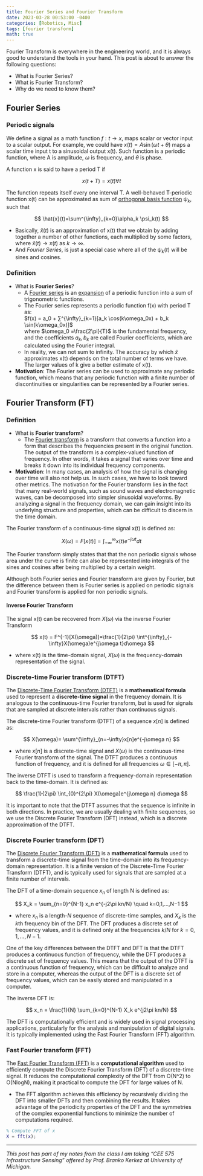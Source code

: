 ```yaml
---
title: Fourier Series and Fourier Transform
date: 2023-03-28 00:53:00 -0400
categories: [Robotics, Misc]
tags: [fourier transform] 
math: true
---
```


Fourier Transform is everywhere in the engineering world, and it is always good to understand the tools in your hand.
This post is about to answer the following questions:
- What is Fourier Series?
- What is Fourier Transform?
- Why do we need to know them?

## Fourier Series
### Periodic signals
We define a signal as a math function $f: t \rightarrow x$, maps scalar or vector input to a scalar output. For example, we could have $x(t) = A\sin(\omega t + \theta)$ maps a scalar time input t to a sinusoidal output x(t). Such function is a periodic function, where A is amplitude, $\omega$ is frequency, and $\theta$ is phase.

A function x is said to have a period T if 

$$
x(t+T)=x(t) \forall t
$$

The function repeats itself every one interval T. A well-behaved T-periodic function x(t) can be approximated as sum of [orthogonal basis function](https://en.wikipedia.org/wiki/Orthogonal_functions) $\psi_k$, such that 

$$
\hat{x}(t)=\sum^{\infty}_{k=0}\alpha_k \psi_k(t)
$$

- Basically, $\hat{x}(t)$ is an approximation of x(t) that we obtain by adding together a number of other functions, each multiplied by some factors, where $\hat{x}(t) \rightarrow x(t)$ as $k\rightarrow \infty$.
- And *Fourier Series*, is just a special case where all of the $\psi_k(t)$ will be sines and cosines.

### Definition
- What is **Fourier Series**?
  - A [Fourier series](https://en.wikipedia.org/wiki/Fourier_series) is an [expansion](https://en.wikipedia.org/wiki/Series_expansion) of a periodic function into a sum of trigonometric functions. 
  - The Fourier series represents a periodic function f(x) with period T as: <br>
    $f(x) = a_0 + ∑^{\infty}_{k=1}[a_k \cos(k\omega_0x) + b_k \sin(k\omega_0x)]$ <br> where $\omega_0 =\frac{2\pi}{T}$ is the fundamental frequency, and the coefficients $a_k, b_k$ are called Fourier coefficients, which are calculated using the Fourier integral.
  - In reality, we can not sum to infinity. The accuracy by which $\hat{x}$ approximates x(t) depends on the total number of terms we have. The larger values of k give a better estimate of x(t).
- **Motivation**: The Fourier series can be used to approximate any periodic function, which means that any periodic function with a finite number of discontinuities or singularities can be represented by a Fourier series. 




## Fourier Transform (FT)
### Definition
- What is **Fourier transform**?
  - The [Fourier transform](https://en.wikipedia.org/wiki/Fourier_transform) is a transform that converts a function into a form that describes the frequencies present in the original function. The output of the transform is a complex-valued function of frequency. In other words, it takes a signal that varies over time and breaks it down into its individual frequency components. 
- **Motivation**: In many cases, an analysis of how the signal is changing over time will also not help us. In such cases, we have to look toward other metrics. The motivation for the Fourier transform lies in the fact that many real-world signals, such as sound waves and electromagnetic waves, can be decomposed into simpler sinusoidal waveforms. By analyzing a signal in the frequency domain, we can gain insight into its underlying structure and properties, which can be difficult to discern in the time domain.  

The Fourier transform of a continuous-time signal x(t) is defined as:

$$
X(\omega)=F[x(t)] =\int^{\infty}_{-\infty}x(t)e^{-j\omega t}dt
$$

The Fourier transform simply states that that the non periodic signals whose area under the curve is finite can also be represented into integrals of the sines and cosines after being multiplied by a certain weight.

Although both Fourier series and Fourier transform are given by Fourier, but the difference between them is Fourier series is applied on periodic signals and Fourier transform is applied for non periodic signals.

#### Inverse Fourier Transform
The signal x(t) can be recovered from $X(\omega)$ via the inverse Fourier Transform

$$
x(t) = F^{-1}[X(\omega)]=\frac{1}{2\pi} \int^{\infty}_{-\infty}X(\omega)e^{j\omega t}d\omega
$$

- where x(t) is the time-domain signal, $X(\omega)$ is the frequency-domain representation of the signal.


### Discrete-time Fourier transform (DTFT)
The [Discrete-Time Fourier Transform (DTFT)](https://en.wikipedia.org/wiki/Discrete-time_Fourier_transform) is a **mathematical formula** used to represent a **discrete-time signal** in the frequency domain. It is analogous to the continuous-time Fourier transform, but is used for signals that are sampled at discrete intervals rather than continuous signals.


The discrete-time Fourier transform (DTFT) of a sequence $x[n]$ is defined as:

$$
X(\omega)= \sum^{\infty}_{n=-\infty}x[n]e^{-j\omega n}
$$

- where $x[n]$ is a discrete-time signal and $X(\omega)$ is the continuous-time Fourier transform of the signal. The DTFT produces a continuous function of frequency, and it is defined for all frequencies $\omega \in [-\pi, \pi]$.

The inverse DTFT is used to transform a frequency-domain representation back to the time-domain. It is defined as: 

$$
\frac{1}{2\pi} \int_{0}^{2\pi} X(\omega)e^{j\omega n} d\omega
$$

It is important to note that the DTFT assumes that the sequence is infinite in both directions. In practice, we are usually dealing with finite sequences, so we use the Discrete Fourier Transform (DFT) instead, which is a discrete approximation of the DTFT.

### Discrete Fourier transform (DFT)
The [Discrete Fourier Transform (DFT)](https://en.wikipedia.org/wiki/Discrete_Fourier_transform) is a **mathematical formula** used to transform a discrete-time signal from the time-domain into its frequency-domain representation. It is a finite version of the Discrete-Time Fourier Transform (DTFT), and is typically used for signals that are sampled at a finite number of intervals.

The DFT of a time-domain sequence $x_n$ of length N is defined as:

$$
X_k = \sum_{n=0}^{N-1} x_n e^{-j2\pi kn/N} \quad k=0,1,…,N−1
$$

- where $x_n$ is a length-$N$ sequence of discrete-time samples, and $X_k$ is the $k$th frequency bin of the DFT. The DFT produces a discrete set of frequency values, and it is defined only at the frequencies $k/N$ for $k = 0, 1, \ldots, N-1$.

One of the key differences between the DTFT and DFT is that the DTFT produces a continuous function of frequency, while the DFT produces a discrete set of frequency values. This means that the output of the DTFT is a continuous function of frequency, which can be difficult to analyze and store in a computer, whereas the output of the DFT is a discrete set of frequency values, which can be easily stored and manipulated in a computer.

The inverse DFT is:

$$
x_n = \frac{1}{N} \sum_{k=0}^{N-1} X_k e^{j2\pi kn/N}
$$


The DFT is computationally efficient and is widely used in signal processing applications, particularly for the analysis and manipulation of digital signals. It is typically implemented using the Fast Fourier Transform (FFT) algorithm.

### Fast Fourier transform (FFT)
The [Fast Fourier Transform (FFT)](https://en.wikipedia.org/wiki/Fast_Fourier_transform) is a **computational algorithm** used to efficiently compute the Discrete Fourier Transform (DFT) of a discrete-time signal. It reduces the computational complexity of the DFT from O(N^2) to O(NlogN), making it practical to compute the DFT for large values of N.
- The FFT algorithm achieves this efficiency by recursively dividing the DFT into smaller DFTs and then combining the results. It takes advantage of the periodicity properties of the DFT and the symmetries of the complex exponential functions to minimize the number of computations required. 

```matlab
% Compute FFT of x
X = fft(x);
```
 
---

*This post has part of my notes from the class I am taking “CEE 575 Infrastructure Sensing” offered by Prof. Branko Kerkez at University of Michigan.* 